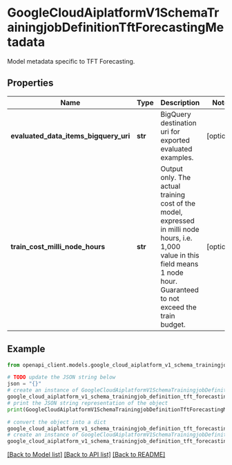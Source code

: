 # GoogleCloudAiplatformV1SchemaTrainingjobDefinitionTftForecastingMetadata

Model metadata specific to TFT Forecasting.

## Properties

Name | Type | Description | Notes
------------ | ------------- | ------------- | -------------
**evaluated_data_items_bigquery_uri** | **str** | BigQuery destination uri for exported evaluated examples. | [optional] 
**train_cost_milli_node_hours** | **str** | Output only. The actual training cost of the model, expressed in milli node hours, i.e. 1,000 value in this field means 1 node hour. Guaranteed to not exceed the train budget. | [optional] 

## Example

```python
from openapi_client.models.google_cloud_aiplatform_v1_schema_trainingjob_definition_tft_forecasting_metadata import GoogleCloudAiplatformV1SchemaTrainingjobDefinitionTftForecastingMetadata

# TODO update the JSON string below
json = "{}"
# create an instance of GoogleCloudAiplatformV1SchemaTrainingjobDefinitionTftForecastingMetadata from a JSON string
google_cloud_aiplatform_v1_schema_trainingjob_definition_tft_forecasting_metadata_instance = GoogleCloudAiplatformV1SchemaTrainingjobDefinitionTftForecastingMetadata.from_json(json)
# print the JSON string representation of the object
print(GoogleCloudAiplatformV1SchemaTrainingjobDefinitionTftForecastingMetadata.to_json())

# convert the object into a dict
google_cloud_aiplatform_v1_schema_trainingjob_definition_tft_forecasting_metadata_dict = google_cloud_aiplatform_v1_schema_trainingjob_definition_tft_forecasting_metadata_instance.to_dict()
# create an instance of GoogleCloudAiplatformV1SchemaTrainingjobDefinitionTftForecastingMetadata from a dict
google_cloud_aiplatform_v1_schema_trainingjob_definition_tft_forecasting_metadata_from_dict = GoogleCloudAiplatformV1SchemaTrainingjobDefinitionTftForecastingMetadata.from_dict(google_cloud_aiplatform_v1_schema_trainingjob_definition_tft_forecasting_metadata_dict)
```
[[Back to Model list]](../README.md#documentation-for-models) [[Back to API list]](../README.md#documentation-for-api-endpoints) [[Back to README]](../README.md)


